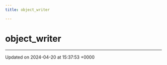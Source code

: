 ```yaml
---
title: object_writer

---
```


# object_writer





-------------------------------

Updated on 2024-04-20 at 15:37:53 +0000